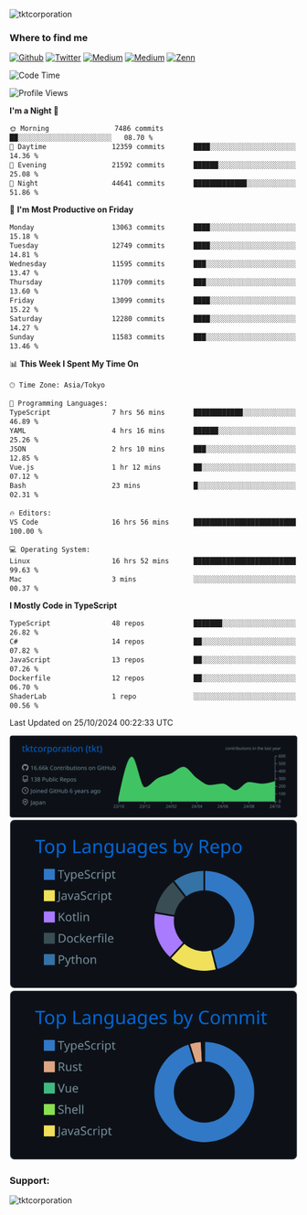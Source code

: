<p align="left"> <img src="https://komarev.com/ghpvc/?username=tktcorporation&label=Profile%20views&color=0e75b6&style=flat" alt="tktcorporation" /> </p>

<h3>Where to find me</h3>
<p>
<a href="https://github.com/tktcorporation" target="_blank"><img alt="Github" src="https://img.shields.io/badge/GitHub-%2312100E.svg?&style=for-the-badge&logo=Github&logoColor=white" /></a>
<a href="https://twitter.com/tktcorporation" target="_blank"><img alt="Twitter" src="https://img.shields.io/badge/twitter-%231DA1F2.svg?&style=for-the-badge&logo=twitter&logoColor=white" /></a>
<a href="https://www.linkedin.com/in/tktcorporation" target="_blank"><img alt="Medium" src="https://img.shields.io/badge/linkdin-0a66c2.svg?&style=for-the-badge&logo=linkedin&logoColor=white" /></a>
<a href="https://qiita.com/tktcorporation" target="_blank"><img alt="Medium" src="https://img.shields.io/badge/qiita-55C500.svg?&style=for-the-badge&logo=qiita&logoColor=white" /></a>
<a href="https://zenn.dev/tktcorporation" target="_blank"><img alt="Zenn" src="https://img.shields.io/badge/Zenn-3EA8FF.svg?&style=for-the-badge&logo=Zenn&logoColor=white" /></a>
</p>
  
<!--START_SECTION:waka-->
![Code Time](http://img.shields.io/badge/Code%20Time-1%2C808%20hrs%2029%20mins-blue)

![Profile Views](http://img.shields.io/badge/Profile%20Views-0-blue)

**I'm a Night 🦉** 

```text
🌞 Morning                7486 commits        ██░░░░░░░░░░░░░░░░░░░░░░░   08.70 % 
🌆 Daytime                12359 commits       ████░░░░░░░░░░░░░░░░░░░░░   14.36 % 
🌃 Evening                21592 commits       ██████░░░░░░░░░░░░░░░░░░░   25.08 % 
🌙 Night                  44641 commits       █████████████░░░░░░░░░░░░   51.86 % 
```
📅 **I'm Most Productive on Friday** 

```text
Monday                   13063 commits       ████░░░░░░░░░░░░░░░░░░░░░   15.18 % 
Tuesday                  12749 commits       ████░░░░░░░░░░░░░░░░░░░░░   14.81 % 
Wednesday                11595 commits       ███░░░░░░░░░░░░░░░░░░░░░░   13.47 % 
Thursday                 11709 commits       ███░░░░░░░░░░░░░░░░░░░░░░   13.60 % 
Friday                   13099 commits       ████░░░░░░░░░░░░░░░░░░░░░   15.22 % 
Saturday                 12280 commits       ████░░░░░░░░░░░░░░░░░░░░░   14.27 % 
Sunday                   11583 commits       ███░░░░░░░░░░░░░░░░░░░░░░   13.46 % 
```


📊 **This Week I Spent My Time On** 

```text
🕑︎ Time Zone: Asia/Tokyo

💬 Programming Languages: 
TypeScript               7 hrs 56 mins       ████████████░░░░░░░░░░░░░   46.89 % 
YAML                     4 hrs 16 mins       ██████░░░░░░░░░░░░░░░░░░░   25.26 % 
JSON                     2 hrs 10 mins       ███░░░░░░░░░░░░░░░░░░░░░░   12.85 % 
Vue.js                   1 hr 12 mins        ██░░░░░░░░░░░░░░░░░░░░░░░   07.12 % 
Bash                     23 mins             █░░░░░░░░░░░░░░░░░░░░░░░░   02.31 % 

🔥 Editors: 
VS Code                  16 hrs 56 mins      █████████████████████████   100.00 % 

💻 Operating System: 
Linux                    16 hrs 52 mins      █████████████████████████   99.63 % 
Mac                      3 mins              ░░░░░░░░░░░░░░░░░░░░░░░░░   00.37 % 
```

**I Mostly Code in TypeScript** 

```text
TypeScript               48 repos            ███████░░░░░░░░░░░░░░░░░░   26.82 % 
C#                       14 repos            ██░░░░░░░░░░░░░░░░░░░░░░░   07.82 % 
JavaScript               13 repos            ██░░░░░░░░░░░░░░░░░░░░░░░   07.26 % 
Dockerfile               12 repos            ██░░░░░░░░░░░░░░░░░░░░░░░   06.70 % 
ShaderLab                1 repo              ░░░░░░░░░░░░░░░░░░░░░░░░░   00.56 % 
```




 Last Updated on 25/10/2024 00:22:33 UTC
<!--END_SECTION:waka-->

[![](https://raw.githubusercontent.com/tktcorporation/tktcorporation/master/profile-summary-card-output/github_dark/0-profile-details.svg)](https://github.com/vn7n24fzkq/github-profile-summary-cards)
[![](https://raw.githubusercontent.com/tktcorporation/tktcorporation/master/profile-summary-card-output/github_dark/1-repos-per-language.svg)](https://github.com/vn7n24fzkq/github-profile-summary-cards) [![](https://raw.githubusercontent.com/tktcorporation/tktcorporation/master/profile-summary-card-output/github_dark/2-most-commit-language.svg)](https://github.com/vn7n24fzkq/github-profile-summary-cards)

<h3 align="left">Support:</h3>
<p><a href="https://www.buymeacoffee.com/tktcorporation"> <img align="left" src="https://cdn.buymeacoffee.com/buttons/v2/default-yellow.png" height="50" width="210" alt="tktcorporation" /></a></p><br><br>
